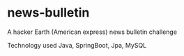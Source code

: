 # news-bulletin
A hacker Earth (American express) news bulletin challenge


Technology used Java, SpringBoot, Jpa, MySQL



